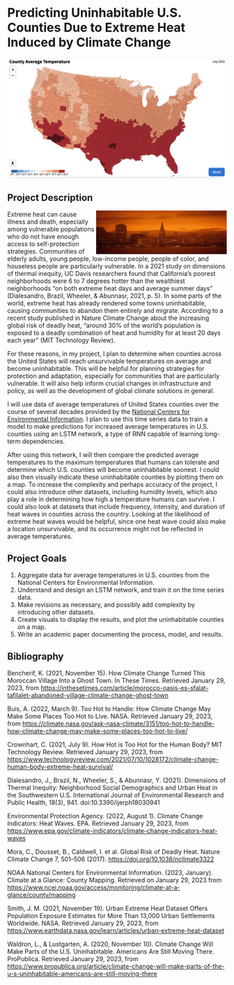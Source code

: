 # Predicting Uninhabitable U.S. Counties Due to Extreme Heat Induced by Climate Change

<center>
  <img src="images/county_avg_temp_jul2022.png">
</center>

## Project Description
<img align="right" width="300" height="100" src="images/orangesf.png">

Extreme heat can cause illness and death, especially among vulnerable populations who do not have enough access to self-protection strategies. Communities of elderly adults, young people, low-income people, people of color, and houseless people are particularly vulnerable. In a 2021 study on dimensions of thermal inequity, UC Davis researchers found that California’s poorest neighborhoods were 6 to 7 degrees hotter than the wealthiest neighborhoods “on both extreme heat days and average summer days” (Dialesandro, Brazil, Wheeler, & Abunnasr, 2021, p. 5). In some parts of the world, extreme heat has already rendered some towns uninhabitable, causing communities to abandon them entirely and migrate. According to a recent study published in Nature Climate Change about the increasing global risk of deadly heat, “around 30% of the world’s population is exposed to a deadly combination of heat and humidity for at least 20 days each year” (MIT Technology Review).

For these reasons, in my project, I plan to determine when counties across the United States will reach unsurvivable temperatures on average and become uninhabitable. This will be helpful for planning strategies for protection and adaptation, especially for communities that are particularly vulnerable. It will also help inform crucial changes in infrastructure and policy, as well as the development of global climate solutions in general.

I will use data of average temperatures of United States counties over the course of several decades provided by the [National Centers for Environmental Information](https://www.ncei.noaa.gov/access/monitoring/climate-at-a-glance/county/mapping). I plan to use this time series data to train a model to make predictions for increased average temperatures in U.S. counties using an LSTM network, a type of RNN capable of learning long-term dependencies.

After using this network, I will then compare the predicted average temperatures to the maximum temperatures that humans can tolerate and determine which U.S. counties will become uninhabitable soonest. I could also then visually indicate these uninhabitable counties by plotting them on a map. To increase the complexity and perhaps accuracy of the project, I could also introduce other datasets, including humidity levels, which also play a role in determining how high a temperature humans can survive. I could also look at datasets that include frequency, intensity, and duration of heat waves in counties across the country. Looking at the likelihood of extreme heat waves would be helpful, since one heat wave could also make a location unsurvivable, and its occurrence might not be reflected in average temperatures.

## Project Goals
1. Aggregate data for average temperatures in U.S. counties from the National Centers for Environmental Information.
2. Understand and design an LSTM network, and train it on the time series data.
3. Make revisions as necessary, and possibly add complexity by introducing other datasets.
4. Create visuals to display the results, and plot the uninhabitable counties on a map.
5. Write an academic paper documenting the process, model, and results.

## Bibliography
Bencherif, K. (2021, November 15). How Climate Change Turned This Moroccan Village Into a Ghost Town. In These Times. Retrieved January 29, 2023, from https://inthesetimes.com/article/morocco-oasis-es-sfalat-tafilalet-abandoned-village-climate-change-ghost-town 

Buis, A. (2022, March 9). Too Hot to Handle: How Climate Change May Make Some Places Too Hot to Live. NASA. Retrieved January 29, 2023, from https://climate.nasa.gov/ask-nasa-climate/3151/too-hot-to-handle-how-climate-change-may-make-some-places-too-hot-to-live/ 

Crownhart, C. (2021, July 9). How Hot is Too Hot for the Human Body? MIT Technology Review. Retrieved January 29, 2023, from https://www.technologyreview.com/2021/07/10/1028172/climate-change-human-body-extreme-heat-survival/

Dialesandro, J., Brazil, N., Wheeler, S., & Abunnasr, Y. (2021). Dimensions of Thermal Inequity: Neighborhood Social Demographics and Urban Heat in the Southwestern U.S. International Journal of Environmental Research and Public Health, 18(3), 941. doi:10.3390/ijerph18030941

Environmental Protection Agency. (2022, August 1). Climate Change Indicators: Heat Waves. EPA. Retrieved January 29, 2023, from https://www.epa.gov/climate-indicators/climate-change-indicators-heat-waves 

Mora, C., Dousset, B., Caldwell, I. et al. Global Risk of Deadly Heat. Nature Climate Change 7, 501–506 (2017). https://doi.org/10.1038/nclimate3322

NOAA National Centers for Environmental Information. (2023, January). Climate at a Glance: County Mapping. Retrieved on January 29, 2023 from https://www.ncei.noaa.gov/access/monitoring/climate-at-a-glance/county/mapping

Smith, J. M. (2021, November 19). Urban Extreme Heat Dataset Offers Population Exposure Estimates for More Than 13,000 Urban Settlements Worldwide. NASA. Retrieved January 29, 2023, from https://www.earthdata.nasa.gov/learn/articles/urban-extreme-heat-dataset 

Waldron, L., & Lustgarten, A. (2020, November 10). Climate Change Will Make Parts of the U.S. Uninhabitable. Americans Are Still Moving There. ProPublica. Retrieved January 29, 2023, from https://www.propublica.org/article/climate-change-will-make-parts-of-the-u-s-uninhabitable-americans-are-still-moving-there 
